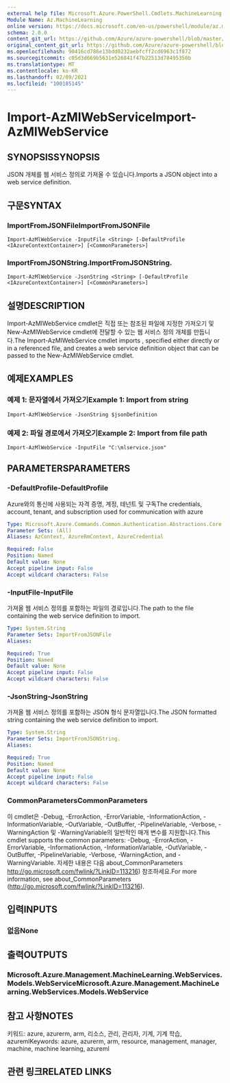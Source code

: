 ```yaml
---
external help file: Microsoft.Azure.PowerShell.Cmdlets.MachineLearning.dll-Help.xml
Module Name: Az.MachineLearning
online version: https://docs.microsoft.com/en-us/powershell/module/az.machinelearning/import-azmlwebservice
schema: 2.0.0
content_git_url: https://github.com/Azure/azure-powershell/blob/master/src/MachineLearning/MachineLearning/help/Import-AzMlWebService.md
original_content_git_url: https://github.com/Azure/azure-powershell/blob/master/src/MachineLearning/MachineLearning/help/Import-AzMlWebService.md
ms.openlocfilehash: 90416cd786e13bdd0232aebfcff2cd6963c1f872
ms.sourcegitcommit: c05d3d669b5631e526841f47b22513d78495350b
ms.translationtype: MT
ms.contentlocale: ko-KR
ms.lasthandoff: 02/09/2021
ms.locfileid: "100185145"
---
```

# <span data-ttu-id="07e5b-101">Import-AzMlWebService</span><span class="sxs-lookup"><span data-stu-id="07e5b-101">Import-AzMlWebService</span></span>

## <span data-ttu-id="07e5b-102">SYNOPSIS</span><span class="sxs-lookup"><span data-stu-id="07e5b-102">SYNOPSIS</span></span>
<span data-ttu-id="07e5b-103">JSON 개체를 웹 서비스 정의로 가져올 수 있습니다.</span><span class="sxs-lookup"><span data-stu-id="07e5b-103">Imports a JSON object into a web service definition.</span></span>

## <span data-ttu-id="07e5b-104">구문</span><span class="sxs-lookup"><span data-stu-id="07e5b-104">SYNTAX</span></span>

### <span data-ttu-id="07e5b-105">ImportFromJSONFile</span><span class="sxs-lookup"><span data-stu-id="07e5b-105">ImportFromJSONFile</span></span>
```
Import-AzMlWebService -InputFile <String> [-DefaultProfile <IAzureContextContainer>] [<CommonParameters>]
```

### <span data-ttu-id="07e5b-106">ImportFromJSONString.</span><span class="sxs-lookup"><span data-stu-id="07e5b-106">ImportFromJSONString.</span></span>
```
Import-AzMlWebService -JsonString <String> [-DefaultProfile <IAzureContextContainer>] [<CommonParameters>]
```

## <span data-ttu-id="07e5b-107">설명</span><span class="sxs-lookup"><span data-stu-id="07e5b-107">DESCRIPTION</span></span>
<span data-ttu-id="07e5b-108">Import-AzMlWebService cmdlet은 직접 또는 참조된 파일에 지정한 가져오기 및 New-AzMlWebService cmdlet에 전달할 수 있는 웹 서비스 정의 개체를 만듭니다.</span><span class="sxs-lookup"><span data-stu-id="07e5b-108">The Import-AzMlWebService cmdlet imports , specified either directly or in a referenced file, and creates a web service definition object that can be passed to the New-AzMlWebService cmdlet.</span></span>

## <span data-ttu-id="07e5b-109">예제</span><span class="sxs-lookup"><span data-stu-id="07e5b-109">EXAMPLES</span></span>

### <span data-ttu-id="07e5b-110">예제 1: 문자열에서 가져오기</span><span class="sxs-lookup"><span data-stu-id="07e5b-110">Example 1: Import from string</span></span>
```
Import-AzMlWebService -JsonString $jsonDefinition
```

### <span data-ttu-id="07e5b-111">예제 2: 파일 경로에서 가져오기</span><span class="sxs-lookup"><span data-stu-id="07e5b-111">Example 2: Import from file path</span></span>
```
Import-AzMlWebService -InputFile "C:\mlservice.json"
```

## <span data-ttu-id="07e5b-112">PARAMETERS</span><span class="sxs-lookup"><span data-stu-id="07e5b-112">PARAMETERS</span></span>

### <span data-ttu-id="07e5b-113">-DefaultProfile</span><span class="sxs-lookup"><span data-stu-id="07e5b-113">-DefaultProfile</span></span>
<span data-ttu-id="07e5b-114">Azure와의 통신에 사용되는 자격 증명, 계정, 테넌트 및 구독</span><span class="sxs-lookup"><span data-stu-id="07e5b-114">The credentials, account, tenant, and subscription used for communication with azure</span></span>

```yaml
Type: Microsoft.Azure.Commands.Common.Authentication.Abstractions.Core.IAzureContextContainer
Parameter Sets: (All)
Aliases: AzContext, AzureRmContext, AzureCredential

Required: False
Position: Named
Default value: None
Accept pipeline input: False
Accept wildcard characters: False
```

### <span data-ttu-id="07e5b-115">-InputFile</span><span class="sxs-lookup"><span data-stu-id="07e5b-115">-InputFile</span></span>
<span data-ttu-id="07e5b-116">가져올 웹 서비스 정의를 포함하는 파일의 경로입니다.</span><span class="sxs-lookup"><span data-stu-id="07e5b-116">The path to the file containing the web service definition to import.</span></span>

```yaml
Type: System.String
Parameter Sets: ImportFromJSONFile
Aliases:

Required: True
Position: Named
Default value: None
Accept pipeline input: False
Accept wildcard characters: False
```

### <span data-ttu-id="07e5b-117">-JsonString</span><span class="sxs-lookup"><span data-stu-id="07e5b-117">-JsonString</span></span>
<span data-ttu-id="07e5b-118">가져올 웹 서비스 정의를 포함하는 JSON 형식 문자열입니다.</span><span class="sxs-lookup"><span data-stu-id="07e5b-118">The JSON formatted string containing the web service definition to import.</span></span>

```yaml
Type: System.String
Parameter Sets: ImportFromJSONString.
Aliases:

Required: True
Position: Named
Default value: None
Accept pipeline input: False
Accept wildcard characters: False
```

### <span data-ttu-id="07e5b-119">CommonParameters</span><span class="sxs-lookup"><span data-stu-id="07e5b-119">CommonParameters</span></span>
<span data-ttu-id="07e5b-120">이 cmdlet은 -Debug, -ErrorAction, -ErrorVariable, -InformationAction, -InformationVariable, -OutVariable, -OutBuffer, -PipelineVariable, -Verbose, -WarningAction 및 -WarningVariable의 일반적인 매개 변수를 지원합니다.</span><span class="sxs-lookup"><span data-stu-id="07e5b-120">This cmdlet supports the common parameters: -Debug, -ErrorAction, -ErrorVariable, -InformationAction, -InformationVariable, -OutVariable, -OutBuffer, -PipelineVariable, -Verbose, -WarningAction, and -WarningVariable.</span></span> <span data-ttu-id="07e5b-121">자세한 내용은 다음 about_CommonParameters http://go.microsoft.com/fwlink/?LinkID=113216) 참조하세요.</span><span class="sxs-lookup"><span data-stu-id="07e5b-121">For more information, see about_CommonParameters (http://go.microsoft.com/fwlink/?LinkID=113216).</span></span>

## <span data-ttu-id="07e5b-122">입력</span><span class="sxs-lookup"><span data-stu-id="07e5b-122">INPUTS</span></span>

### <span data-ttu-id="07e5b-123">없음</span><span class="sxs-lookup"><span data-stu-id="07e5b-123">None</span></span>

## <span data-ttu-id="07e5b-124">출력</span><span class="sxs-lookup"><span data-stu-id="07e5b-124">OUTPUTS</span></span>

### <span data-ttu-id="07e5b-125">Microsoft.Azure.Management.MachineLearning.WebServices.Models.WebService</span><span class="sxs-lookup"><span data-stu-id="07e5b-125">Microsoft.Azure.Management.MachineLearning.WebServices.Models.WebService</span></span>

## <span data-ttu-id="07e5b-126">참고 사항</span><span class="sxs-lookup"><span data-stu-id="07e5b-126">NOTES</span></span>
<span data-ttu-id="07e5b-127">키워드: azure, azurerm, arm, 리소스, 관리, 관리자, 기계, 기계 학습, azureml</span><span class="sxs-lookup"><span data-stu-id="07e5b-127">Keywords: azure, azurerm, arm, resource, management, manager, machine, machine learning, azureml</span></span>

## <span data-ttu-id="07e5b-128">관련 링크</span><span class="sxs-lookup"><span data-stu-id="07e5b-128">RELATED LINKS</span></span>
